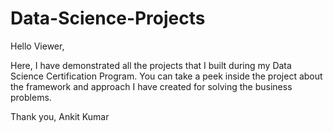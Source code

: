 # Data-Science-Projects

Hello Viewer,

Here, I have demonstrated all the projects that I built during my Data Science Certification Program. You can take a peek inside the project about the framework and approach I have created for solving the business problems.

Thank you,
Ankit Kumar
